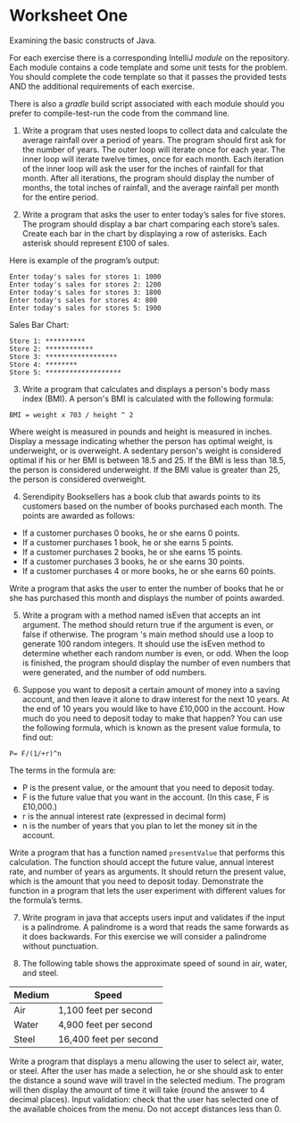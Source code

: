 # Worksheet One

Examining the basic constructs of Java.

For each exercise there is a corresponding IntelliJ *module* on the repository. 
Each module contains a code template and some unit tests for the problem. 
You should complete the code template so that it passes the provided tests AND the additional requirements of each exercise.

There is also a *gradle* build script associated with each module should you 
prefer to compile-test-run the code from the command line.



1. Write a program that uses nested loops to collect data and calculate the average rainfall over a period of years. 
 The program should first ask for the number of years. 
 The outer loop will iterate once for each year. 
 The inner loop will iterate twelve times, once for each month. 
 Each iteration of the inner loop will ask the user for the inches of rainfall for that month.
 After all iterations, the program should display the number of months, the total inches of rainfall, and the average rainfall per month for the entire period.
 
2. Write a program that asks the user to enter today’s sales for five stores. The program should display a bar chart comparing each store’s sales. Create each bar in the chart by displaying a row of asterisks. Each asterisk should represent £100 of sales.
 
 Here is example of the program’s output:
 
 ```
Enter today's sales for stores 1: 1000
Enter today's sales for stores 2: 1200
Enter today's sales for stores 3: 1800
Enter today's sales for stores 4: 800
Enter today's sales for stores 5: 1900
 ```
 Sales Bar Chart:
 ```
Store 1: **********
Store 2: ************
Store 3: ******************
Store 4: ********
Store 5: *******************
 ```
 
3. Write a program that calculates and displays a person's body mass index (BMI). 
 A person's BMI is calculated with the following formula: 
 ```
 BMI = weight x 703 / height ^ 2
 ```
 Where weight is measured in pounds and height is measured in inches. 
 Display a message indicating whether the person has optimal weight, is underweight, or is overweight. 
 A sedentary person's weight is considered optimal if his or her BMI is between 18.5 and 25. 
 If the BMI is less than 18.5, the person is considered underweight. 
 If the BMI value is greater than 25, the person is considered overweight.
 
4. Serendipity Booksellers has a book club that awards points to its customers based on the number of books purchased each month. The points are awarded as follows:
 + If a customer purchases 0 books, he or she earns 0 points.
 + If a customer purchases 1 book, he or she earns 5 points.
 + If a customer purchases 2 books, he or she earns 15 points.
 + If a customer purchases 3 books, he or she earns 30 points.
 + If a customer purchases 4 or more books, he or she earns 60 points.
 
 Write a program that asks the user to enter the number of books that he or she has purchased this month and displays the number of points awarded.

5. Write a program with a method named isEven that accepts an int argument. 
 The method should return true if the argument is even, or false if otherwise. 
 The program 's main method should use a loop to generate 100 random integers. 
 It should use the isEven method to determine whether each random number is even, or odd. 
 When the loop is finished, the program should display the number of even numbers that were generated, and the number of odd numbers.
 
6. Suppose you want to deposit a certain amount of money into a saving account, and then leave it alone to draw interest for the next 10 years. 
At the end of 10 years you would like to have £10,000 in the account. 
How much do you need to deposit today to make that happen? 
You can use the following formula, which is known as the present value formula, to find out:
 ```
P= F/(1/+r)^n
 ```
The terms in the formula are:
   + P is the present value, or the amount that you need to deposit today. 
   + F is the future value that you want in the account. (In this case, F is £10,000.) 
   + r is the annual interest rate (expressed in decimal form) 
   + n is the number of years that you plan to let the money sit in the account.

 Write a program that has a function named `presentValue` that performs this calculation. 
 The function should accept the future value, annual interest rate, and number of years as arguments. 
 It should return the present value, which is the amount that you need to deposit today.
 Demonstrate the function in a program that lets the user experiment with different values for the formula’s terms.

7. Write program in java that accepts users input and validates if the input is a palindrome. 
 A palindrome is a word that reads the same forwards as it does backwards. 
 For this exercise we will consider a palindrome without punctuation.
 
8. The following table shows the approximate speed of sound in air, water, and steel.

 | Medium  | Speed  |
|---------------|----------------|
| Air    |   1,100 feet per second   |
| Water    |   4,900 feet per second   |
| Steel |  16,400 feet per second |
 
 Write a program that displays a menu allowing the user to select air, water, or steel. 
 After the user has made a selection, he or she should ask to enter the distance a sound wave will travel in the selected medium. 
 The program will then display the amount of time it will take (round the answer to 4 decimal places). 
 Input validation: check that the user has selected one of the available choices from the menu.
 Do not accept distances less than 0.

